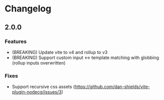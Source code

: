 # Changelog

## 2.0.0

### Features
- (BREAKING) Update vite to v4 and rollup to v3
- (BREAKING) Support custom input <-> template matching with globbing (rollup inputs overwritten)

### Fixes
- Support recursive css assets (https://github.com/dan-shields/vite-plugin-nodecg/issues/3)

